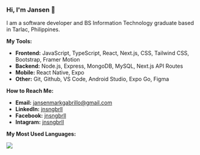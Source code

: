 ### Hi, I'm Jansen 👋

I am a software developer and BS Information Technology graduate based in Tarlac, Philippines.

<strong>My Tools:</strong>
- <strong>Frontend:</strong> JavaScript, TypeScript, React, Next.js, CSS, Tailwind CSS, Bootstrap, Framer Motion
- <strong>Backend:</strong> Node.js, Express, MongoDB, MySQL, Next.js API Routes
- <strong>Mobile:</strong> React Native, Expo
- <strong>Other:</strong> Git, Github, VS Code, Android Studio, Expo Go, Figma

<strong>How to Reach Me:</strong>
- <strong>Email:</strong> <a href="mailto:jansenmarkgabrillo@gmail.com">jansenmarkgabrillo@gmail.com</a>
- <strong>LinkedIn:</strong> <a href="https://www.linkedin.com/in/jnsngbrll/">jnsngbrll</a>
- <strong>Facebook:</strong> <a href="https://www.facebook.com/jnsngbrll">jnsngbrll</a>
- <strong>Intagram:</strong> <a href="https://www.instagram.com/jnsngbrll/">jnsngbrll</a>

<strong>My Most Used Languages:</strong>

<img src="https://github-readme-stats.vercel.app/api/top-langs/?username=jnsngbrll&layout=compact&hide_title=true&bg_color=1a1a1a&title_color=ffffff&text_color=cccccc&border_color=333333" />

